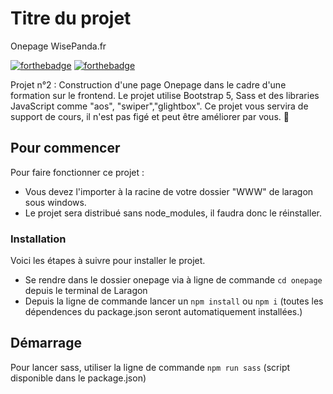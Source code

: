 # Titre du projet

Onepage WisePanda.fr

[![forthebadge](http://forthebadge.com/images/badges/built-with-love.svg)](http://forthebadge.com) [![forthebadge](http://forthebadge.com/images/badges/powered-by-electricity.svg)](http://forthebadge.com)

Projet n°2 : Construction d'une page Onepage dans le cadre d'une formation sur le frontend. Le projet utilise Bootstrap 5, Sass et des libraries JavaScript comme "aos", "swiper","glightbox".
Ce projet vous servira de support de cours, il n'est pas figé et peut être améliorer par vous.
🐼

## Pour commencer

Pour faire fonctionner ce projet :

- Vous devez l'importer à la racine de votre dossier "WWW" de laragon sous windows.
- Le projet sera distribué sans node_modules, il faudra donc le réinstaller.

### Installation

Voici les étapes à suivre pour installer le projet.

- Se rendre dans le dossier onepage via à ligne de commande `cd onepage` depuis le terminal de Laragon
- Depuis la ligne de commande lancer un `npm install` ou `npm i` (toutes les dépendences du package.json
  seront automatiquement installées.)

## Démarrage

Pour lancer sass, utiliser la ligne de commande `npm run sass` (script disponible dans le package.json)
